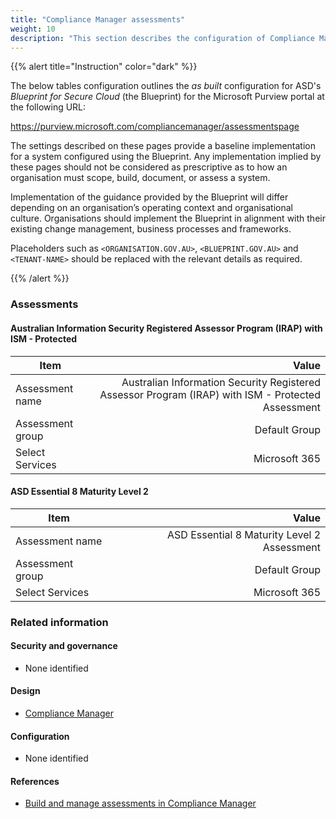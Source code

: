 ```yaml
---
title: "Compliance Manager assessments"
weight: 10
description: "This section describes the configuration of Compliance Manager assessments within Microsoft Purview associated with systems built according to the guidance provided by ASD's Blueprint for Secure Cloud."
---
```


{{% alert title="Instruction" color="dark" %}}

The below tables configuration outlines the _as built_ configuration for ASD's _Blueprint for Secure Cloud_ (the Blueprint) for the Microsoft Purview portal at the following URL:

<https://purview.microsoft.com/compliancemanager/assessmentspage>

The settings described on these pages provide a baseline implementation for a system configured using the Blueprint. Any implementation implied by these pages should not be considered as prescriptive as to how an organisation must scope, build, document, or assess a system.

Implementation of the guidance provided by the Blueprint will differ depending on an organisation’s operating context and organisational culture. Organisations should implement the Blueprint in alignment with their existing change management, business processes and frameworks.

Placeholders such as `<ORGANISATION.GOV.AU>`, `<BLUEPRINT.GOV.AU>` and `<TENANT-NAME>` should be replaced with the relevant details as required.

{{% /alert %}}

### Assessments

#### Australian Information Security Registered Assessor Program (IRAP) with ISM - Protected

| Item             |                                                                                              Value |
| ---------------- | -------------------------------------------------------------------------------------------------: |
| Assessment name  | Australian Information Security Registered Assessor Program (IRAP) with ISM - Protected Assessment |
| Assessment group |                                                                                      Default Group |
| Select Services  |                                                                                      Microsoft 365 |

#### ASD Essential 8 Maturity Level 2

| Item             |                                       Value |
| ---------------- | ------------------------------------------: |
| Assessment name  | ASD Essential 8 Maturity Level 2 Assessment |
| Assessment group |                               Default Group |
| Select Services  |                               Microsoft 365 |

### Related information

#### Security and governance

- None identified

#### Design

- [Compliance Manager](/design/shared-services/purview/compliance-manager)

#### Configuration

- None identified

#### References

- [Build and manage assessments in Compliance Manager](https://learn.microsoft.com/purview/compliance-manager-assessments)
